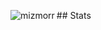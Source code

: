 
<div>
<p><img align="left" src="https://github-readme-stats.vercel.app/api/top-langs?username=mizmorr&show_icons=true&locale=en&layout=compact" alt="mizmorr" /></p></div>
## Stats
<div style = "display:none">
<p align="left" > <img  src="https://komarev.com/ghpvc/?username=mizmorr&label=Profile%20views&color=0e75b6&style=flat" alt="mizmorr" /> </p>
</div>
